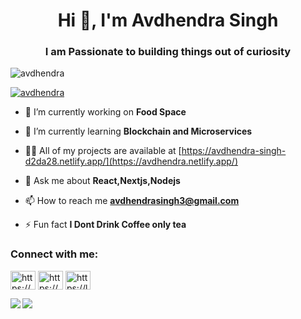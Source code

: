 <h1 align="center">Hi 👋, I'm Avdhendra Singh</h1>
<h3 align="center">I am Passionate to building things out of curiosity</h3>

<p align="left"> <img src="https://komarev.com/ghpvc/?username=avdhendra&label=Profile%20views&color=0e75b6&style=flat" alt="avdhendra" /> </p>

<p align="left"> <a href="https://github.com/ryo-ma/github-profile-trophy"><img src="https://github-profile-trophy.vercel.app/?username=avdhendra" alt="avdhendra" /></a> </p>

- 🔭 I’m currently working on **Food Space**

- 🌱 I’m currently learning **Blockchain and Microservices**

- 👨‍💻 All of my projects are available at [https://avdhendra-singh-d2da28.netlify.app/](https://avdhendra.netlify.app/)

- 💬 Ask me about **React,Nextjs,Nodejs**

- 📫 How to reach me **avdhendrasingh3@gmail.com**

- ⚡ Fun fact **I Dont Drink Coffee only tea**

<h3 align="left">Connect with me:</h3>
<p align="left">
<a href="https://linkedin.com/in/https://www.linkedin.com/in/avdhendra-singh-6906791b1/" target="blank"><img align="center" src="https://raw.githubusercontent.com/rahuldkjain/github-profile-readme-generator/master/src/images/icons/Social/linked-in-alt.svg" alt="https://www.linkedin.com/in/avdhendra-singh-6906791b1/" height="30" width="40" /></a>
<a href="https://www.codechef.com/users/https://www.codechef.com/users/avdhendrasingh" target="blank"><img align="center" src="https://cdn.jsdelivr.net/npm/simple-icons@3.1.0/icons/codechef.svg" alt="https://www.codechef.com/users/avdhendrasingh" height="30" width="40" /></a>
<a href="https://www.leetcode.com/https://leetcode.com/avdhendra/" target="blank"><img align="center" src="https://raw.githubusercontent.com/rahuldkjain/github-profile-readme-generator/master/src/images/icons/Social/leet-code.svg" alt="https://leetcode.com/avdhendra/" height="30" width="40" /></a>
</p>




<div>
<a href="https://github-readme-stats.vercel.app/api?username=avdhendra&theme=tokyonight">
  <img  align="left" src="https://github-readme-stats.vercel.app/api?username=avdhendra&count_private=true&show_icons=true&theme=tokyonight" />
</a>
<a href="https://github-readme-stats.vercel.app/api/top-langs/?username=avdhendra&hide=php&theme=tokyonight">
  <img align="left" src="https://github-readme-stats.vercel.app/api/top-langs/?username=avdhendra&hide=php&theme=tokyonight" />
</a>
  </div>



